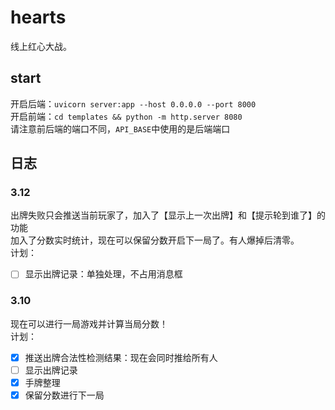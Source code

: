 # hearts

线上红心大战。

## start

开启后端：`uvicorn server:app --host 0.0.0.0 --port 8000`      
开启前端：`cd templates && python -m http.server 8080`      
请注意前后端的端口不同，`API_BASE`中使用的是后端端口     


## 日志
### 3.12
出牌失败只会推送当前玩家了，加入了【显示上一次出牌】和【提示轮到谁了】的功能   
加入了分数实时统计，现在可以保留分数开启下一局了。有人爆掉后清零。             
计划：
- [ ] 显示出牌记录：单独处理，不占用消息框


### 3.10
现在可以进行一局游戏并计算当局分数！   
计划：     

- [x] 推送出牌合法性检测结果：现在会同时推给所有人
- [ ] 显示出牌记录
- [x] 手牌整理
- [x] 保留分数进行下一局